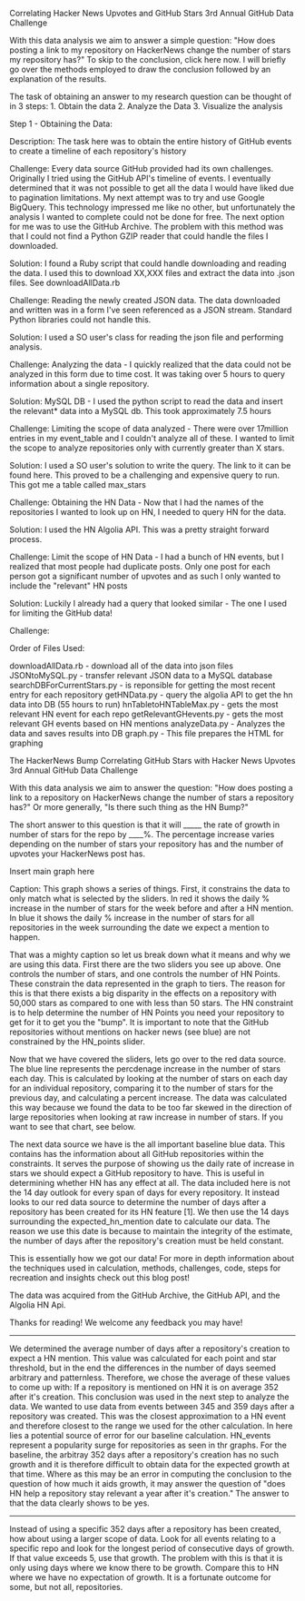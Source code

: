 Correlating Hacker News Upvotes and GitHub Stars
3rd Annual GitHub Data Challenge

With this data analysis we aim to answer a simple question: "How does posting a link to my repository on HackerNews change the number of stars my repository has?"
To skip to the conclusion, click here now.
I will briefly go over the methods employed to draw the conclusion followed by an explanation of the results.

The task of obtaining an answer to my research question can be thought of in 3 steps: 1. Obtain the data 2. Analyze the Data 3. Visualize the analysis

Step 1 - Obtaining the Data:

Description: The task here was to obtain the entire history of GitHub events to create a timeline of each repository's history

Challenge: Every data source GitHub provided had its own challenges. Originally I tried using the GitHub API's timeline of events. I eventually determined that it was not possible to get all the data I would have liked due to pagination limitations. My next attempt was to try and use Google BigQuery. This technology impressed me like no other, but unfortunately the analysis I wanted to complete could not be done for free. The next option for me was to use the GitHub Archive. The problem with this method was that I could not find a Python GZIP reader that could handle the files I downloaded. 

Solution: I found a Ruby script that could handle downloading and reading the data. I used this to download XX,XXX files and extract the data into .json files. See downloadAllData.rb


Challenge: Reading the newly created JSON data. The data downloaded and written was in a form I've seen referenced as a JSON stream. Standard Python libraries could not handle this.

Solution: I used a SO user's class for reading the json file and performing analysis.


Challenge: Analyzing the data - I quickly realized that the data could not be analyzed in this form due to time cost. It was taking over 5 hours to query information about a single repository. 

Solution: MySQL DB - I used the python script to read the data and insert the relevant* data into a MySQL db. This took approximately 7.5 hours


Challenge: Limiting the scope of data analyzed - There were over 17million entries in my event_table and I couldn't analyze all of these. I wanted to limit the scope to analyze repositories only with currently greater than X stars. 

Solution: I used a SO user's solution to write the query. The link to it can be found here. This proved to be a challenging and expensive query to run. This got me a table called max_stars


Challenge: Obtaining the HN Data - Now that I had the names of the repositories I wanted to look up on HN, I needed to query HN for the data.

Solution: I used the HN Algolia API. This was a pretty straight forward process.


Challenge: Limit the scope of HN Data - I had a bunch of HN events, but I realized that most people had duplicate posts. Only one post for each person got a significant number of upvotes and as such I only wanted to include the "relevant" HN posts

Solution: Luckily I already had a query that looked similar - The one I used for limiting the GitHub data!


Challenge: 







Order of Files Used:

downloadAllData.rb 			-	download all of the data into json files
JSONtoMySQL.py 				- 	transfer relevant JSON data to a MySQL database
searchDBForCurrentStars.py 	- 	is reponsible for getting the most recent entry for each repository
getHNData.py 				-	query the algolia API to get the hn data into DB (55 hours to run)
hnTabletoHNTableMax.py		- 	gets the most relevant HN event for each repo
getRelevantGHevents.py 		- 	gets the most relevant GH events based on HN mentions
analyzeData.py 				- 	Analyzes the data and saves results into DB
graph.py 					-	This file prepares the HTML for graphing






The HackerNews Bump
Correlating GitHub Stars with Hacker News Upvotes
3rd Annual GitHub Data Challenge

With this data analysis we aim to answer the question: "How does posting a link to a repository on HackerNews change the number of stars a repository has?"
Or more generally, "Is there such thing as the HN Bump?"


The short answer to this question is that it will _____ the rate of growth in number of stars for the repo by ____%. The percentage increase varies depending on the number of stars your repository has and the number of upvotes your HackerNews post has.

Insert main graph here


Caption: This graph shows a series of things. First, it constrains the data to only match what is selected by the sliders. In red it shows the daily % increase in the number of stars for the week before and after a HN mention. In blue it shows the daily % increase in the number of stars for all repositories in the week surrounding the date we expect a mention to happen.

That was a mighty caption so let us break down what it means and why we are using this data. First there are the two sliders you see up above. One controls the number of stars, and one controls the number of HN Points. These constrain the data represented in the graph to tiers. The reason for this is that there exists a big disparity in the effects on a repository with 50,000 stars as compared to one with less than 50 stars. The HN constraint is to help determine the number of HN Points you need your repository to get for it to get you the "bump". It is important to note that the GitHub repositories without mentions on hacker news (see blue) are not constrained by the HN_points slider.

Now that we have covered the sliders, lets go over to the red data source. The blue line represents the percdenage increase in the number of stars each day. This is calculated by looking at the number of stars on each day for an individual repository, comparing it to the number of stars for the previous day, and calculating a percent increase. The data was calculated this way because we found the data to be too far skewed in the direction of large repositories when looking at raw increase in number of stars. If you want to see that chart, see below.

The next data source we have is the all important baseline blue data. This contains has the information about all GitHub repositories within the constraints. It serves the purpose of showing us the daily rate of increase in stars we should expect a GitHub repository to have. This is useful in determining whether HN has any effect at all. The data included here is not the 14 day outlook for every span of days for every repository. It instead looks to our red data source to determine the number of days after a repository has been created for its HN feature [1]. We then use the 14 days surrounding the expected_hn_mention date to calculate our data. The reason we use this date is because to maintain the integrity of the estimate, the number of days after the repository's creation must be held constant.

This is essentially how we got our data! For more in depth information about the techniques used in calculation, methods, challenges, code, steps for recreation and insights check out this blog post!

The data was acquired from the GitHub Archive, the GitHub API, and the Algolia HN Api.

Thanks for reading! We welcome any feedback you may have!





---
We determined the average number of days after a repository's creation to expect a HN mention. This value was calculated for each point and star threshold, but in the end the differences in the number of days seemed arbitrary and patternless. Therefore, we chose the average of these values to come up with: If a repository is mentioned on HN it is on average 352 after it's creation.
This conclusion was used in the next step to analyze the data. We wanted to use data from events between 345 and 359 days after a repository was created. This was the closest approximation to a HN event and therefore closest to the range we used for the other calculation. In here lies a potential source of error for our baseline calculation. HN_events represent a popularity surge for repositories as seen in thr graphs. For the baseline, the arbitray 352 days after a repository's creation has no such growth and it is therefore difficult to obtain data for the expected growth at that time. Where as this may be an error in computing the conclusion to the question of how much it aids growth, it may answer the question of "does HN help a repository stay relevant a year after it's creation." The answer to that the data clearly shows to be yes. 

---
Instead of using a specific 352 days after a repository has been created, how about using a larger scope of data. Look for all events relating to a specific repo and look for the longest period of consecutive days of growth. If that value exceeds 5, use that growth. The problem with this is that it is only using days where we know there to be growth. Compare this to HN where we have no expectation of growth. It is a fortunate outcome for some, but not all, repositories. 
